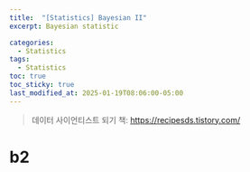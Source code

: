 ```yaml
---
title:  "[Statistics] Bayesian II"
excerpt: Bayesian statistic

categories:
  - Statistics
tags:
  - Statistics
toc: true
toc_sticky: true
last_modified_at: 2025-01-19T08:06:00-05:00
---
```


> 데이터 사이언티스트 되기 책: https://recipesds.tistory.com/

# b2
